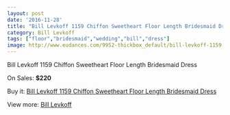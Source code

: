 ```yaml
---
layout: post
date: '2016-11-28'
title: "Bill Levkoff 1159 Chiffon Sweetheart Floor Length Bridesmaid Dress"
category: Bill Levkoff
tags: ["floor","bridesmaid","wedding","bill","dress"]
image: http://www.eudances.com/9952-thickbox_default/bill-levkoff-1159-chiffon-sweetheart-floor-length-bridesmaid-dress.jpg
---
```

Bill Levkoff 1159 Chiffon Sweetheart Floor Length Bridesmaid Dress

On Sales: **$220**
<a href="https://www.eudances.com/en/bill-levkoff/3274-bill-levkoff-1159-chiffon-sweetheart-floor-length-bridesmaid-dress.html"><amp-img layout="responsive" width="600" height="600" src="//www.eudances.com/9952-thickbox_default/bill-levkoff-1159-chiffon-sweetheart-floor-length-bridesmaid-dress.jpg" alt="Bill Levkoff 1159 Chiffon Sweetheart Floor Length Bridesmaid Dress 0" /></a>
<a href="https://www.eudances.com/en/bill-levkoff/3274-bill-levkoff-1159-chiffon-sweetheart-floor-length-bridesmaid-dress.html"><amp-img layout="responsive" width="600" height="600" src="//www.eudances.com/9953-thickbox_default/bill-levkoff-1159-chiffon-sweetheart-floor-length-bridesmaid-dress.jpg" alt="Bill Levkoff 1159 Chiffon Sweetheart Floor Length Bridesmaid Dress 1" /></a>
<a href="https://www.eudances.com/en/bill-levkoff/3274-bill-levkoff-1159-chiffon-sweetheart-floor-length-bridesmaid-dress.html"><amp-img layout="responsive" width="600" height="600" src="//www.eudances.com/9954-thickbox_default/bill-levkoff-1159-chiffon-sweetheart-floor-length-bridesmaid-dress.jpg" alt="Bill Levkoff 1159 Chiffon Sweetheart Floor Length Bridesmaid Dress 2" /></a>
<a href="https://www.eudances.com/en/bill-levkoff/3274-bill-levkoff-1159-chiffon-sweetheart-floor-length-bridesmaid-dress.html"><amp-img layout="responsive" width="600" height="600" src="//www.eudances.com/9955-thickbox_default/bill-levkoff-1159-chiffon-sweetheart-floor-length-bridesmaid-dress.jpg" alt="Bill Levkoff 1159 Chiffon Sweetheart Floor Length Bridesmaid Dress 3" /></a>

Buy it: [Bill Levkoff 1159 Chiffon Sweetheart Floor Length Bridesmaid Dress](https://www.eudances.com/en/bill-levkoff/3274-bill-levkoff-1159-chiffon-sweetheart-floor-length-bridesmaid-dress.html "Bill Levkoff 1159 Chiffon Sweetheart Floor Length Bridesmaid Dress")

View more: [Bill Levkoff](https://www.eudances.com/en/57-bill-levkoff "Bill Levkoff")